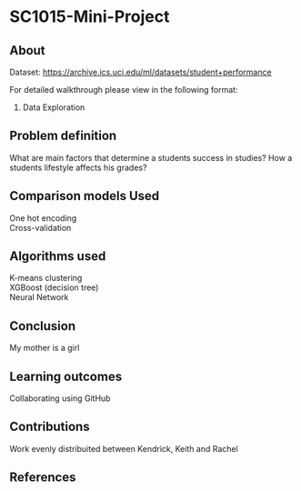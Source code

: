 # SC1015-Mini-Project
## About
Dataset: https://archive.ics.uci.edu/ml/datasets/student+performance

For detailed walkthrough please view in the following format:
1. Data Exploration

## Problem definition
What are main factors that determine a students success in studies?
How a students lifestyle affects his grades?

## Comparison models Used
One hot encoding <br />
Cross-validation <br />

## Algorithms used
K-means clustering <br />
XGBoost (decision tree) <br />
Neural Network

## Conclusion
My mother is a girl

## Learning outcomes
Collaborating using GitHub

## Contributions
Work evenly distribuited between Kendrick, Keith and Rachel

## References
